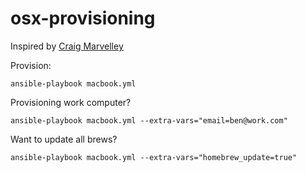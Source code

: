 osx-provisioning
====================

Inspired by [Craig Marvelley](https://github.com/craigmarvelley/macbook-provisioning)

Provision:

```ansible-playbook macbook.yml```

Provisioning work computer?

```ansible-playbook macbook.yml --extra-vars="email=ben@work.com"```

Want to update all brews?

```ansible-playbook macbook.yml --extra-vars="homebrew_update=true"```

